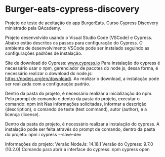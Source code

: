 # Burger-eats-cypress-discovery
Projeto de teste de aceitação do app BurgerEats. Curso Cypress Discovery ministrado pela QAcademy.

Projeto desenvolvido usando o Visual Studio Code (VSCode) e Cypress. 
Abaixo estão descritos os passos para configuração do Cypress. 
O ambiente de desenvolvimento VSCode pode ser instalado seguindo as configurações padrões de instalação.

Site de download do Cypress: www.cypress.io
Para instalação do cypress é necessário usar o npm, gerenciador de pacotes do node js, dessa forma, é necessário realizar o download do node.js: https://nodejs.org/en/download/. Ao realizar o download, a instalação pode ser realizada com a configuração padrão.

Dentro da pasta do projeto, é necessário realizar a inicialização do npm. Pelo prompt de comando e dentro da pasta do projeto, executar o comando: npm init
Nas informações solicitadas, informar a descrição (description), o comando de teste (test command), autor (author), e a licença (license).

Dentro da pasta do projeto, é necessário realizar a instalação do cypress. A instalação pode ser feita através do prompt de comando, dentro da pasta do projeto: npm i cypress --save-dev

Informações do projeto:
Versão NodeJs: 14.18.1
Versão do Cypress: 9.7.0 (10.2.0)
Comando para abrir a interface do cypress: npm cypress open
